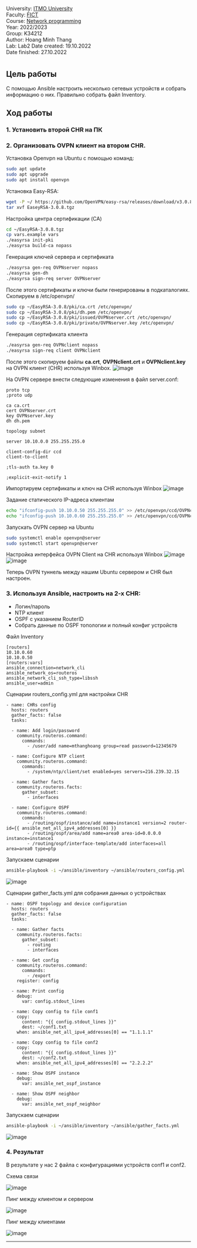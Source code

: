 University: [ITMO University](https://itmo.ru/ru/)  
Faculty: [FICT](https://fict.itmo.ru)  
Course: [Network programming](https://github.com/itmo-ict-faculty/network-programming)  
Year: 2022/2023  
Group: K34212  
Author: Hoang Minh Thang  
Lab: Lab2 
Date created: 19.10.2022  
Date finished: 27.10.2022
# 

## Цель работы
С помощью Ansible настроить несколько сетевых устройств и собрать информацию о них. Правильно собрать файл Inventory.
## Ход работы
### 1. Установить второй CHR на ПК
### 2. Организовать OVPN клиент на втором CHR.
Установка Openvpn на Ubuntu с помощью команд:
``` bash
sudo apt update
sudo apt upgrade
sudo apt install openvpn
```

Установка Easy-RSA:
``` bash
wget -P ~/ https://github.com/OpenVPN/easy-rsa/releases/download/v3.0.8/EasyRSA-3.0.8.tgz
tar xvf EaseyRSA-3.0.8.tgz
```

Настройка центра сертификации (CA)
``` bash
cd ~/EasyRSA-3.0.8.tgz
cp vars.example vars
./easyrsa init-pki
./easyrsa build-ca nopass
```

Генерация ключей сервера и сертификата
``` bash
./easyrsa gen-req OVPNserver nopass
./easyrsa gen-dh
./easyrsa sign-req server OVPNserver
```

После этого сертификаты и ключи были генерированы в подкаталогиях. Скопируем в /etc/openvpn/
``` bash
sudo cp ~/EasyRSA-3.0.8/pki/ca.crt /etc/openvpn/
sudo cp ~/EasyRSA-3.0.8/pki/dh.pem /etc/openvpn/
sudo cp ~/EasyRSA-3.0.8/pki/issued/OVPNserver.crt /etc/openvpn/
sudo cp ~/EasyRSA-3.0.8/pki/private/OVPNserver.key /etc/openvpn/
```
Генерация сертификата клиента
``` bash
./easyrsa gen-req OVPNclient nopass
./easyrsa sign-req client OVPNclient
```
После этого скопируем файлы **ca.crt**, **OVPNclient.crt** и **OVPNclient.key** на OVPN клиент (CHR) используя Winbox.
![image](https://user-images.githubusercontent.com/61542577/196701156-8f19587c-82c3-49d9-8b60-712b673cc34e.png)

На OVPN сервере внести следующие изменения в файл server.conf:
```
proto tcp
;proto udp

ca ca.crt
cert OVPNserver.crt
key OVPNserver.key
dh dh.pem

topology subnet

server 10.10.0.0 255.255.255.0

client-config-dir ccd
client-to-client

;tls-auth ta.key 0

;explicit-exit-notify 1
```

Импортируем сертификаты и ключ на CHR используя Winbox
![image](https://user-images.githubusercontent.com/61542577/196706089-22a4a9d6-e926-46e7-b50a-35329ba23414.png)

Задание статического IP-адреса клиентам
``` bash
echo "ifconfig-push 10.10.0.50 255.255.255.0" >> /etc/openvpn/ccd/OVPNclient
echo "ifconfig-push 10.10.0.60 255.255.255.0" >> /etc/openvpn/ccd/OVPNclient2
```

Запускать OVPN сервер на Ubuntu
``` bash
sudo systemctl enable openvpn@server
sudo systemctl start openvpn@server
```

Настройка интерфейса OVPN Client на CHR используя Winbox
![image](https://user-images.githubusercontent.com/61542577/196709278-d7accf29-a5c8-4aba-a9c2-b4a084edce84.png)
![image](https://user-images.githubusercontent.com/61542577/196709368-625a6dad-d25d-40d4-9c1c-d38e3d437c2b.png)

Теперь OVPN туннель между нашим Ubuntu сервером и CHR был настроен.
### 3. Используя Ansible, настроить на 2-х CHR:
- Логин/пароль
- NTP клиент
- OSPF с указанием RouterID
- Собрать данные по OSPF топологии и полный конфиг устройств

Файл Inventory
```
[routers]
10.10.0.60
10.10.0.50
[routers:vars]
ansible_connection=network_cli
ansible_network_os=routeros
ansible_network_cli_ssh_type=libssh
ansible_user=admin
```

Сценарии routers_config.yml для настройки CHR
```
- name: CHRs config
  hosts: routers
  gather_facts: false
  tasks:

  - name: Add login/password
    community.routeros.command:
      commands:
        - /user/add name=mthanghoang group=read password=12345679

  - name: Configure NTP client
    community.routeros.command:
      commands:
        - /system/ntp/client/set enabled=yes servers=216.239.32.15

  - name: Gather facts
    community.routeros.facts:
      gather_subset:
        - interfaces

  - name: Configure OSPF
    community.routeros.command:
      commands:
        - /routing/ospf/instance/add name=instance1 version=2 router-id={{ ansible_net_all_ipv4_addresses[0] }}
        - /routing/ospf/area/add name=area0 area-id=0.0.0.0 instance=instance1
        - /routing/ospf/interface-template/add interfaces=all area=area0 type=ptp
```
Запускаем сценарии
``` bash
ansible-playbook -i ~/ansible/inventory ~/ansible/routers_config.yml
```
![image](https://user-images.githubusercontent.com/61542577/197294392-ddbad8b6-2947-47e0-8dc0-bbe9d8c578b1.png)

Сценарии gather_facts.yml для собрания данных о устройствах
```
- name: OSPF topology and device configuration
  hosts: routers
  gather_facts: false
  tasks:

  - name: Gather facts
    community.routeros.facts:
      gather_subset:
        - routing
        - interfaces

  - name: Get config
    community.routeros.command:
      commands:
        - /export
    register: config

  - name: Print config
    debug:
      var: config.stdout_lines

  - name: Copy config to file conf1
    copy:
      content: "{{ config.stdout_lines }}"
      dest: ~/conf1.txt
    when: ansible_net_all_ipv4_addresses[0] == "1.1.1.1"

  - name: Copy config to file conf2
    copy:
      content: "{{ config.stdout_lines }}"
      dest: ~/conf2.txt
    when: ansible_net_all_ipv4_addresses[0] == "2.2.2.2"

  - name: Show OSPF instance
    debug:
      var: ansible_net_ospf_instance

  - name: Show OSPF neighbor
    debug:
      var: ansible_net_ospf_neighbor
```

Запускаем сценарии
``` bash
ansible-playbook -i ~/ansible/inventory ~/ansible/gather_facts.yml
```
![image](https://user-images.githubusercontent.com/61542577/197299313-a8ce38ee-22aa-4c23-a977-b2e9654ca96e.png)

### 4. Результат
В результате у нас 2 файла с конфигурациями устройств conf1 и conf2. 


Схема связи


![image](https://user-images.githubusercontent.com/61542577/197304435-f3ef7581-8c5b-4275-aa46-78da26e9831c.png)

Пинг между клиентом и сервером 


![image](https://user-images.githubusercontent.com/61542577/197304545-e1227c58-4ec5-419c-9c83-e8465aa35ca7.png)

Пинг между клиентами

![image](https://user-images.githubusercontent.com/61542577/197304591-77f40b4b-1006-4602-9f69-8b61e2131d86.png)
* ****
